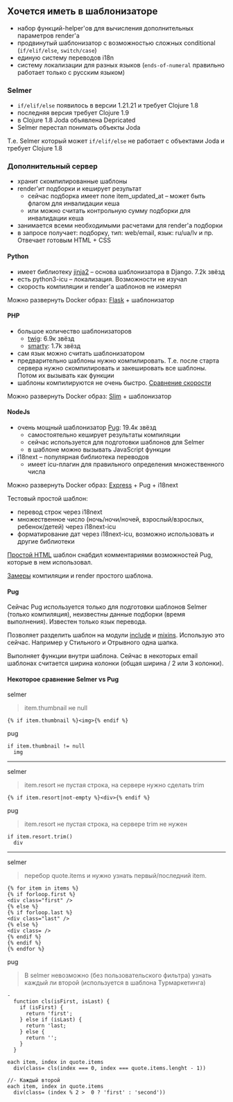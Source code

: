 ## Хочется иметь в шаблонизаторе

- набор функций-helper'ов для вычисления дополнительных параметров render'а
- продвинутый шаблонизатор с возможностью сложных conditional (`if/elif/else`, `switch/case`)
- единую систему переводов i18n
- систему локализации для разных языков (`ends-of-numeral` правильно работает только с русским языком)

### Selmer

- `if/elif/else` появилось в версии 1.21.21 и требует Clojure 1.8
- последняя версия требует Clojure 1.9
- в Clojure 1.8 Joda объявлена Depricated
- Selmer перестал понимать объекты Joda

Т.е. Selmer который может `if/elif/else` не работает с объектами Joda и требует Clojure 1.8

### Дополнительный сервер

- хранит скомпилированные шаблоны
- render'ит подборки и кеширует результат
  - сейчас подборка имеет поле item_updated_at &ndash; может быть флагом для инвалидации кеша
  - или можно считать контрольную сумму подборки для инвалидации кеша
- занимается всеми необходимыми расчетами для render'а подборки
- в запросе получает: подборку, тип: web/email, язык: ru/ua/lv и пр. Отвечает готовым HTML + CSS

#### Python

- имеет библиотеку [jinja2](https://github.com/pallets/jinja) &ndash; основа шаблонизатора в Django. 7.2k звёзд
- есть python3-icu &ndash; локализация. Возможности не изучал
- скорость компиляции и render'а шаблонов не измерял

Можно развернуть Docker образ: [Flask](https://flask.palletsprojects.com/en/1.1.x/) + шаблонизатор

#### PHP

- большое количество шаблонизаторов
  - [twig](https://github.com/twigphp/Twig): 6.9к звёзд
  - [smarty](https://github.com/smarty-php/smarty): 1.7k звёзд
- сам язык можно считать шаблонизатором
- предварительно шаблоны нужно компилировать. Т.е. после старта сервера нужно скомпилировать и закешировать все шаблоны. Потом их вызывать как функции
- шаблоны компилируются не очень быстро. [Сравнение скорости](https://habr.com/ru/post/128083/)

Можно развернуть Docker образ: [Slim](https://github.com/slimphp/Slim) + шаблонизатор

#### NodeJs

- очень мощный шаблонизатор [Pug](https://github.com/pugjs/pug): 19.4к звёзд
  - самостоятельно кеширует результаты компиляции
  - сейчас используется для подготовки шаблонов для Selmer
  - в шаблоне можно вызывать JavaScript функции
- i18next &ndash; популярная библиотека переводов
  - имеет icu-плагин для правильного определения множественного числа

Можно развернуть Docker образ: [Express](https://github.com/expressjs/express) + Pug + i18next

Тестовый простой шаблон:

- перевод строк через i18next
- множественное число (ночь/ночи/ночей, взрослый/взрослых, ребенок/детей) через i18next-icu
- форматирование дат через i18next-icu, возможно использовать и другие библиотеки

[Простой HTML](https://github.com/andrey-pavlenko/quote-render-js/tree/master/src/templates/simple-html) шаблон снабдил комментариями возможностей Pug, которые в нем использовал.

[Замеры](https://github.com/andrey-pavlenko/quote-render-js) компиляции и render простого шаблона.

#### Pug

Сейчас Pug используется только для подготовки шаблонов Selmer (только компиляция), неизвестны данные подборки (время выполнения). Известен только язык перевода.

Позволяет разделить шаблон на модули [include](https://pugjs.org/language/includes.html) и [mixins](https://pugjs.org/language/mixins.html). Использую это сейчас. Например у Стильного и Отрывного одна шапка.

Выполняет функции внутри шаблона. Сейчас в некоторых email шаблонах считается ширина колонки (общая ширина / 2 или 3 колонки).

#### Некоторое сравнение Selmer vs Pug

selmer

> item.thumbnail не null

```
{% if item.thumbnail %}<img>{% endif %}
```

pug

```pug
if item.thumbnail != null
  img
```

---

selmer

> item.resort не пустая строка, на сервере нужно сделать trim

```
{% if item.resort|not-empty %}<div>{% endif %}
```

pug

> item.resort не пустая строка, на сервере trim не нужен

```pug
if item.resort.trim()
  div
```

---

selmer

> перебор quote.items и нужно узнать первый/последний item.

```
{% for item in items %}
{% if forloop.first %}
<div class="first" />
{% else %}
{% if forloop.last %}
<div class="last" />
{% else %}
<div class= />
{% endif %}
{% endif %}
{% endfor %}
```

pug

> В selmer невозможно (без пользовательского фильтра) узнать каждый ли второй (используется в шаблона Турмаркетинга)

```pug
-
  function cls(isFirst, isLast) {
    if (isFirst) {
      return 'first';
    } else if (isLast) {
      return 'last;
    } else {
      return '';
    }
  }

each item, index in quote.items
  div(class= cls(index === 0, index === quote.items.lenght - 1))

//- Каждый второй
each item, index in quote.items
  div(class= (index % 2 >  0 ? 'first' : 'second'))

```
